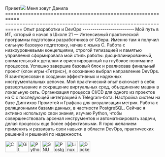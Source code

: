 Привет![](https://user-images.githubusercontent.com/18350557/176309783-0785949b-9127-417c-8b55-ab5a4333674e.gif) Меня зовут Данила =========================================================== ============================================================ Опыт разработки и DevOps -------------------------- Мой путь в ИТ, который я начал в Школе 21 — Интенсивный практической программы подготовки разработчиков от Сбера. Именно там я получил сильную базовую подготовку, начав с языка C. Работа с низкоуровневыми концепциями, строгой типизацией и памятью управления сформировала мой стиль работы: дисциплинированный, внимательный к деталям и ориентированный на глубокое понимание процессов. Успешно завершив базовый блок и реализовав финальный проект (клон игры «Тетрис»), я осознанно выбрал направление DevOps. Я заинтересован в создании эффективных и надежных инструментальных цепочек. Мой практический опыт включает в себя: развертывание и сокращение виртуальных сред, объединение машин в локальную сеть. Организация процесса CI/CD для одного из проектов на C с последующей интеграцией в Telegram-бота. Настройка систем на базе Диптихов Прометей и Графана для визуализации метрик. Работа с реляционными базами данных, в частности PostgreSQL. Сейчас я активно использую свои знания, изучаю Python, чтобы совершенствовать арсенал инструментов и автоматизировать задачи, делая процессы еще более эффективными. Я горю желанием применять и развивать свои навыки в области DevOps, практических решений и решений по надежности.

<p align="left">
<a href="https://docs.microsoft.com/ru-ru/cpp/?view=msvc-170" target="_blank" rel="noreferrer"><img src="https://raw.githubusercontent.com/danielcranney/readme-generator/main/public/icons/skills/c-colored.svg" alt="C" title="C" width="36" height="36" /></a> <a href="https://git-scm.com/" target="_blank" rel="noreferrer"><img src="https://raw.githubusercontent.com/danielcranney/readme-generator/main/public/icons/skills/git-colored.svg" alt="Git" title="Git" width="36" height="36" /></a> <a href="https://www.python.org/" target="_blank" rel="noreferrer"><img src="https://raw.githubusercontent.com/danielcranney/readme-generator/main/public/icons/skills/python-colored.svg" alt="Python" title="Python" width="36" height="36" /></a> <a href="https://www.gnu.org/software/bash/" target="_blank" rel="noreferrer"><img src="https://raw.githubusercontent.com/danielcranney/readme-generator/main/public/icons/skills/gnubash-colored.svg" alt="GNU Bash" title="GNU Bash" width="36" height="36" /></a> <a href="https://www.postgresql.org/" target="_blank" rel="noreferrer"><img src="https://raw.githubusercontent.com/danielcranney/readme-generator/main/public/icons/skills/postgresql-colored.svg" alt="PostgreSQL" title="PostgreSQL" width="36" height="36" /></a> <a href="https://www.linux.org" target="_blank" rel="noreferrer"><img src="https://raw.githubusercontent.com/danielcranney/readme-generator/main/public/icons/skills/linux-colored.svg" alt="Linux" title="Linux" width="36" height="36" /></a> <a href="https://www.docker.com/" target="_blank" rel="noreferrer"><img src="https://raw.githubusercontent.com/danielcranney/readme-generator/main/public/icons/skills/docker-colored.svg" alt="Docker" title="Docker" width="36" height="36" /></a>
</p>
